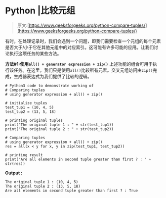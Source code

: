 # Python |比较元组

> 原文:[https://www.geeksforgeeks.org/python-compare-tuples/](https://www.geeksforgeeks.org/python-compare-tuples/)

有时，在处理记录时，我们会遇到一个问题，即我们需要检查一个元组的每个元素是否大于/小于它在其他元组中的对应索引。这可能有许多可能的应用。让我们讨论执行这项任务的某些方法。

**方法#1:使用`all() + generator expression + zip()`**
上述功能的组合可用于执行该任务。在这里，我们只是使用`all()`比较所有元素。交叉元组访问由`zip()`完成，生成器表达式为我们提供了比较的逻辑。

```
# Python3 code to demonstrate working of
# Comparing tuples
# using generator expression + all() + zip()

# initialize tuples 
test_tup1 = (10, 4, 5)
test_tup2 = (13, 5, 18)

# printing original tuples 
print("The original tuple 1 : " + str(test_tup1))
print("The original tuple 2 : " + str(test_tup2))

# Comparing tuples
# using generator expression + all() + zip()
res = all(x < y for x, y in zip(test_tup1, test_tup2))

# printing result
print("Are all elements in second tuple greater than first ? : " + str(res))
```

**Output :**

```
The original tuple 1 : (10, 4, 5)
The original tuple 2 : (13, 5, 18)
Are all elements in second tuple greater than first ? : True

```